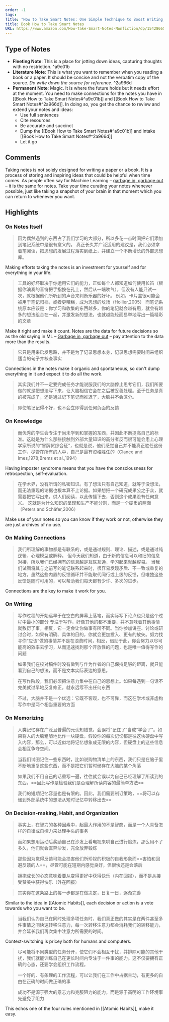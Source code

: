 ```yaml
---
order: -1
tags: 
Title: "How to Take Smart Notes: One Simple Technique to Boost Writing, Learning and Thinking – for Students, Academics and Nonfiction Book Writers"
title: Book How to Take Smart Notes
URL: https://www.amazon.com/How-Take-Smart-Notes-Nonfiction/dp/1542866502
---
```


## Type of Notes

- **Fleeting Note**: This is a place for jotting down ideas, capturing thoughts with no restriction. ^a9c01b
- **Literature Note**: This is what you want to remember when you reading a book or a paper. It should be concise and not the verbatim copy of the source. *Do write down the source for reference*. ^2a966d
- **Permanent Note**: Magic. It is where the future holds but it needs effort at the moment. You need to make connections for the notes you have in [[Book How to Take Smart Notes#^a9c01b]] and [[Book How to Take Smart Notes#^2a966d]]. In doing so, you get the chance to review and extend your notes and ideas:
	- Use full sentences
	- Cite resources
	- Be accurate and succinct
	- Dump the [[Book How to Take Smart Notes#^a9c01b]] and intake [[Book How to Take Smart Notes#^2a966d]]
	- Let it go

## Comments

Taking notes is not solely designed for writing a paper or a book. It is a process of storing and inspiring ideas that could be helpful when time comes. As people often say for Machine Learning – [garbage in, garbage out](https://en.wikipedia.org/wiki/Garbage_in,_garbage_out) – it is the same for notes. Take your time curating your notes whenever possible, just like taking a snapshot of your brain in that moment which you can return to whenever you want.

## Highlights

### On Notes Itself

> 因为偶然遇到的东西占了我们学习的大部分，所以多花一点时间把它们添加到笔记系统中是很有意义的。
> 真正长久并广泛适用的建议是，我们必须拿着笔阅读，把思想的发展过程落实到纸上，并建立一个不断增长的外部思想库。

Making efforts taking the notes is an investment for yourself and for everything in your life.

> 工具的好坏取决于你运用它们的能力，正如每个人都知道如何使用长笛（根据你演奏的音符把手指按在孔上，然后从一端吹气），但没有人能只试一次，就根据他们所听到的声音来判断乐器的好坏。
> 例如，卡片盒很可能会被用于笔记归档，或者更糟糕，成为思想的坟场（Hollier,2005）
> 而笔记系统原本应该是：你学习和收集的东西越多，你的笔记就会越有用，就会有越多的想法组合在一起，并激发新的想法，也就越能轻而易举地写出一篇精彩的文章

Make it right and make it count. Notes are the data for future decisions so as the old saying in ML – [Garbage in, garbage out](https://en.wikipedia.org/wiki/Garbage_in,_garbage_out) – pay attention to the data more than the results.

> 它只是用来启发思路，并不是为了记录思想本身，记录思想需要时间来组织适当的句子并核查事实

Connections in the notes make it organic and spontaneous, so don't dump everything in it and expect it to do all the work.

> 其实我们并不一定要完成任务才能说服我们的大脑停止思考它们，我们所要做的就是把想法写下来，让大脑相信它会在之后被妥善处理。至于任务是真的被完成了，还是通过记下笔记而推迟了，大脑并不会区分。

> 即使笔记记得不好，也不会立即得到任何负面的反馈

### On Knowledge

> 而优秀的学生会专注于尚未学到和掌握的东西，并因此不断提高自己的标准。这就是为什么那些接触到外部大量知识的高分者反而很可能会患上心理学家所说的“冒牌货综合征”，也就是说，他们感觉自己并不能真正胜任这份工作，尽管在所有的人中，自己是最有资格胜任的（Clance and Imes,1978;Brems et al.,1994）

Having imposter syndrome means that you have the consciousness for retrospection, self-evaluation.

> 在学术界，没有所谓的私密知识。有了想法只有自己知道，就等于没想法，而无法重现的论据也根本算不上论据。如果想把一个研究成果公之于众，就需要把它写出来，供人们阅读，以此传播下去，否则这个成果没有任何意义。
> 这就是为什么知识的呈现和生产不能分割，而是一个硬币的两面（Peters and Schäfer,2006）

Make use of your notes so you can know if they work or not, otherwise they are just archives of no use.

### On Making Connections

> 我们所理解的事物都是有联系的，或是通过规则、理论、描述，或是通过纯逻辑、心理模型或解释。
> 但今天我们知道，由于新的信息可以和旧的信息对接，所以我们已经拥有的信息越是互联互通，学习起来就越容易。
> 当我们试图将其与之前写的笔记联系起来时，很容易发现矛盾、不一致或重复的地方。虽然这些内置的反馈循环并不能取代同行或上级的反馈，但唯独这些反馈是随时可用的，可以帮助我们每天都有少许、多次的进步。

Connections are the key to make it work for you.

### On Writing

> 写作过程的开始远早于在空白的屏幕上落笔，而实际写下论点也只是这个过程中最小的部分
> 专注于写作，好像其他的都不重要，并不意味着其他事情就敷衍了事，相反，它一定会让你做事有所不同。当你参加讲座、讨论或研讨会时，如果有明确、具体的目的，你就会更加投入、更有的放矢。努力找寻你“应该”做的事情并不是在浪费时间，相反，借助于此，你会努力以尽可能高的效率去学习，从而迅速找到那个开放性的问题，也是唯一值得写作的问题

> 如果我们在校对稿件时没有做到与作为作者的自己保持足够的距离，就只能看到自己的想法，而不是文本实际表达的意思。

> 在写作阶段，我们必须把注意力集中在自己的思想上。如果每遇到一句话不完美就过早地反复修正，就永远写不出任何东西

> 不过，大脑并不是一个优选：它既不客观，也不可靠，而这在学术或非虚构写作中是两个相当重要的方面

### On Memorizing

> 人类记忆存在广泛且普遍的元认知错觉，会误将“记住了”当成“学会了”。如果将人的大脑粗陋地比作一块硬盘，假设你的每次记忆都是往这块硬盘中写入内容，那么，可以近似地将记忆想象成无限的内容，但硬盘上的这些信息会相互争夺空间。
>
> 当我们试图记住一些东西时，比如说购物清单上的东西，我们只是在脑子里不断地重复这些东西，而不是把它们暂时储存在大脑的某个角落
>
> 如果我们不用自己的话重写一遍，往往就会误以为自己已经理解了所读到的东西，==因此写作是检验我们是否理解所读内容的最简单方法==
>
> 我们的短期记忆容量也是有限的。因此，我们需要制订策略，==将可以存储到外部系统中的想法从短时记忆中转移出去==

### On Decision-making, Habit, and Organization

> 事实上，在智力的各种因素中，起最大作用的不是智商，而是一个人具备怎样的自律或自控力来处理手头的事务
>
> 而如果想用运动后奖励自己在沙发上看电视来哄自己进行锻炼，那么用不了多久，他们就会直奔沙发，完全放弃锻炼

> 那些因为觉得反馈可能会损害他们所珍视的积极的自我形象而==害怕和回避反馈的人==，尽管可能在短期内感觉良好，但很快还是会落后

> 拥抱成长的心态意味着要从变得更好中获得快乐（内在回报），而不是从接受赞美中获得快乐（外在回报）

> 其实你在这条路上的每一步都是在做决定，日复一日，逐渐完善

Similar to the idea in [[Atomic Habits]], each decision or action is a vote towards who you want to be.

> 当我们认为自己在同时处理多项任务时，我们真正做的其实是在两件甚至多件事情之间快速转移注意力，每一次转移注意力都会消耗我们的转移能力，并会延长我们再次集中注意力所需要的时间。

Context-switching is pricey both for humans and computers.

> 尽可能将不同类型的任务分开，使它们不会相互干扰，并排除可能的其他干扰，我们就能训练自己在更长时间内专注于一件事的能力。这不仅要拥有正确的心态，还要学会组织工作流程。
>
> 一个好的、有条理的工作流程，可以让我们在工作中占据主动，有更多的自由在正确的时间做正确的事
>
> 成功不是源于强大的意志力和克服阻力的能力，而是源于高明的工作环境事先避免了阻力

This echos one of the four rules mentioned in [[Atomic Habits]], make it easy.